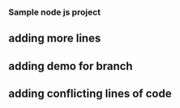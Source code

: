 ### Sample node js project

## adding more lines

## adding demo for branch

## adding conflicting lines of code